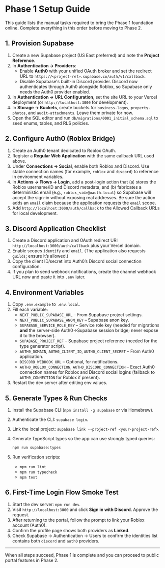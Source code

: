 # Phase 1 Setup Guide

This guide lists the manual tasks required to bring the Phase 1 foundation online. Complete everything in this order before moving to Phase 2.

## 1. Provision Supabase

1. Create a new Supabase project (US East preferred) and note the **Project Reference**.
2. In **Authentication → Providers**:
   - Enable **Auth0** with your unified OAuth broker and set the redirect URL to `https://<project-ref>.supabase.co/auth/v1/callback`.
   - Disable Supabase's built-in Discord provider. Discord now authenticates through Auth0 alongside Roblox, so Supabase only needs the Auth0 provider enabled.
3. In **Authentication → URL Configuration**, set the site URL to your Vercel deployment (or `http://localhost:3000` for development).
4. In **Storage → Buckets**, create buckets for `business-logos`, `property-photos`, and `audit-attachments`. Leave them private for now.
5. Open the SQL editor and run `db/migrations/0001_initial_schema.sql` to seed enums, tables, and RLS policies.

## 2. Configure Auth0 (Roblox Bridge)

1. Create an Auth0 tenant dedicated to Roblox OAuth.
2. Register a **Regular Web Application** with the same callback URL used above.
3. Under **Connections → Social**, enable both Roblox and Discord. Use stable connection names (for example, `roblox` and `discord`) to reference in environment variables.
4. In **Actions → Flows → Login**, add a post-login action that (a) stores the Roblox username/ID and Discord metadata, and (b) fabricates a deterministic email (e.g., `roblox_<id>@oauth.local`) so Supabase will accept the sign-in without exposing real addresses. Be sure the action adds an `email` claim because the application requests the `email` scope.
5. Add `http://localhost:3000/auth/callback` to the Allowed Callback URLs for local development.

## 3. Discord Application Checklist

1. Create a Discord application and OAuth redirect URI `http://localhost:3000/auth/callback` plus your Vercel domain.
2. Enable scopes `identify` and `email`. (The application also requests `guilds`; ensure it’s allowed.)
3. Copy the client ID/secret into Auth0’s Discord social connection configuration.
4. If you plan to send webhook notifications, create the channel webhook URL now and paste it into `.env` later.

## 4. Environment Variables

1. Copy `.env.example` to `.env.local`.
2. Fill each variable:
   - `NEXT_PUBLIC_SUPABASE_URL` – From Supabase project settings.
   - `NEXT_PUBLIC_SUPABASE_ANON_KEY` – Supabase anon key.
   - `SUPABASE_SERVICE_ROLE_KEY` – Service role key (needed for migrations **and** the server-side Auth0→Supabase session bridge; never expose it to the browser).
   - `SUPABASE_PROJECT_REF` – Supabase project reference (needed for the type generator script).
   - `AUTH0_DOMAIN`, `AUTH0_CLIENT_ID`, `AUTH0_CLIENT_SECRET` – From Auth0 application.
   - `DISCORD_WEBHOOK_URL` – Optional, for notifications.
   - `AUTH0_ROBLOX_CONNECTION`, `AUTH0_DISCORD_CONNECTION` – Exact Auth0 connection names for Roblox and Discord social logins (fallback to `AUTH0_CONNECTION` for Roblox if present).
3. Restart the dev server after editing env values.

## 5. Generate Types & Run Checks

1. Install the Supabase CLI (`npm install -g supabase` or via Homebrew).
2. Authenticate the CLI: `supabase login`.
3. Link the local project: `supabase link --project-ref <your-project-ref>`.
4. Generate TypeScript types so the app can use strongly typed queries:

   ```bash
   npm run supabase:types
   ```

5. Run verification scripts:
   - `npm run lint`
   - `npm run typecheck`
   - `npm test`

## 6. First-Time Login Flow Smoke Test

1. Start the dev server: `npm run dev`.
2. Visit `http://localhost:3000` and click **Sign in with Discord**. Approve the request.
3. After returning to the portal, follow the prompt to link your Roblox account (Auth0).
4. Confirm the profile page shows both providers as **Linked**.
5. Check Supabase → Authentication → Users to confirm the identities list contains both `discord` and `auth0` providers.

---

When all steps succeed, Phase 1 is complete and you can proceed to public portal features in Phase 2.
